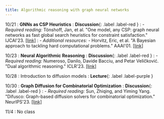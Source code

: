 ```yaml
---
title: Algorithmic reasoning with graph neural networks
---
```


10/21
: **GNNs as CSP Heuristics**
  : **Discussion**{: .label .label-red }
: - *Required reading:* Tönshoff, Jan, et al. "One model, any CSP: graph neural networks as fast global search heuristics for constraint satisfaction." IJCAI'23. [[link]](https://arxiv.org/abs/2208.10227)
: - *Additional resources:*
    - Horvitz, Eric, et al. "A Bayesian approach to tackling hard computational problems." AAAI'01. [[link]](https://cdn.aaai.org/Symposia/Fall/2001/FS-01-04/FS01-04-010.pdf)

10/23
: **Neural Algorithmic Reasoning**
  : **Discussion**{: .label .label-red }
: - *Required reading:* Numeroso, Danilo, Davide Bacciu, and Petar Veličković. "Dual algorithmic reasoning." ICLR'23. [[link]](https://arxiv.org/abs/2302.04496)

10/28
: Introduction to diffusion models
  : **Lecture**{: .label .label-purple }

10/30
: **Graph Diffusion for Combinatorial Optimization**
  : **Discussion**{: .label .label-red }
: - *Required reading:* Sun, Zhiqing, and Yiming Yang. "Difusco: Graph-based diffusion solvers for combinatorial optimization." NeurIPS'23. [[link]](https://arxiv.org/abs/2302.08224)

11/4
: No class